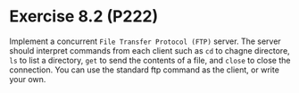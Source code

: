 # Exercise 8.2 (P222)

Implement a concurrent `File Transfer Protocol (FTP)` server.
The server should interpret commands from each client such as `cd` to chagne directore,
`ls` to list a directory,
`get` to send the contents of a file,
and `close` to close the connection.
You can use the standard ftp command as the client, or write your own.
